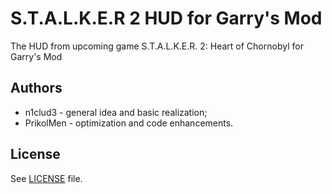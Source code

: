 # S.T.A.L.K.E.R 2 HUD for Garry's Mod

The HUD from upcoming game S.T.A.L.K.E.R. 2: Heart of Chornobyl for Garry's Mod

## Authors

- n1clud3 - general idea and basic realization;
- PrikolMen - optimization and code enhancements.

## License

See [LICENSE](./LICENSE) file.
